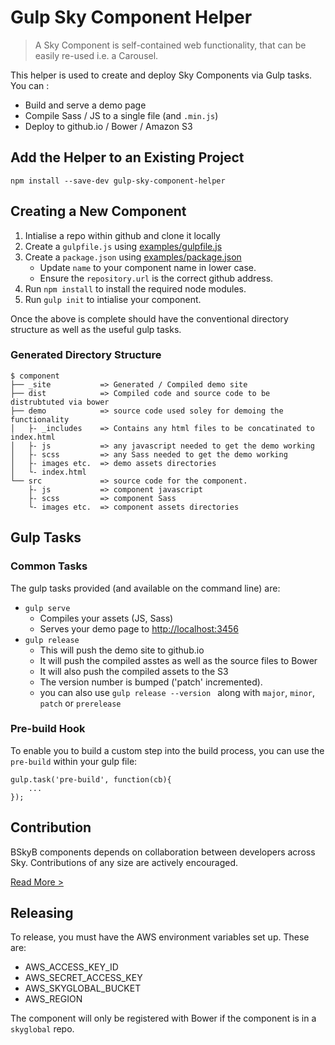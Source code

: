 Gulp Sky Component Helper 
========================

> A Sky Component is self-contained web functionality, that can be easily re-used i.e. a Carousel.

This helper is used to create and deploy Sky Components via Gulp tasks. You can :
 * Build and serve a demo page
 * Compile Sass / JS to a single file (and `.min.js`)
 * Deploy to github.io / Bower / Amazon S3

## Add the Helper to an Existing Project

`npm install --save-dev gulp-sky-component-helper`
 
## Creating a New Component
 
1. Intialise a repo within github and clone it locally
2. Create a `gulpfile.js` using [examples/gulpfile.js](examples/gulpfile.js) 
3. Create a `package.json` using [examples/package.json](examples/package.json) 
    * Update `name` to your component name in lower case.
    * Ensure the `repository.url` is the correct github address.
4. Run `npm install` to install the required node modules. 
5. Run `gulp init` to intialise your component. 

Once the above is complete should have the conventional directory structure as well as the useful gulp tasks.

### Generated Directory Structure

    $ component
    ├── _site           => Generated / Compiled demo site
    ├── dist            => Compiled code and source code to be distrubtuted via bower
    ├── demo            => source code used soley for demoing the functionality
    │   ├- _includes    => Contains any html files to be concatinated to index.html
    │   ├- js           => any javascript needed to get the demo working
    │   ├- scss         => any Sass needed to get the demo working
    │   ├- images etc.  => demo assets directories
    │   └- index.html
    └── src             => source code for the component.
        ├- js           => component javascript
        ├- scss         => component Sass
        └- images etc.  => component assets directories


## Gulp Tasks

### Common Tasks

The gulp tasks provided (and available on the command line) are:

 * `gulp serve`
   * Compiles your assets (JS, Sass)
   * Serves your demo page to [http://localhost:3456](http://localhost:3456) 
 * `gulp release`
   * This will push the demo site to github.io 
   * It will push the compiled asstes as well as the source files to Bower
   * It will also push the compiled assets to the S3
   * The version number is bumped ('patch' incremented). 
   * you can also use `gulp release --version ` along with `major`, `minor`, `patch` or `prerelease`

### Pre-build Hook

To enable you to build a custom step into the build process, you can use the `pre-build` within your gulp file:

```
gulp.task('pre-build', function(cb){
    ...
});

```

## Contribution

BSkyB components depends on collaboration between developers across Sky. Contributions of any size are actively encouraged.

[Read More >](CONTRIBUTING.md)


## Releasing

To release, you must have the AWS environment variables set up. These are:
  * AWS_ACCESS_KEY_ID
  * AWS_SECRET_ACCESS_KEY
  * AWS_SKYGLOBAL_BUCKET
  * AWS_REGION
  
The component will only be registered with Bower if the component is in a `skyglobal` repo.
